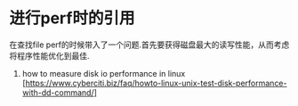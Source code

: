 # 进行perf时的引用

在查找file perf的时候带入了一个问题.首先要获得磁盘最大的读写性能，从而考虑将程序性能优化到最佳.

1. how to measure disk io performance in linux
[https://www.cyberciti.biz/faq/howto-linux-unix-test-disk-performance-with-dd-command/]
